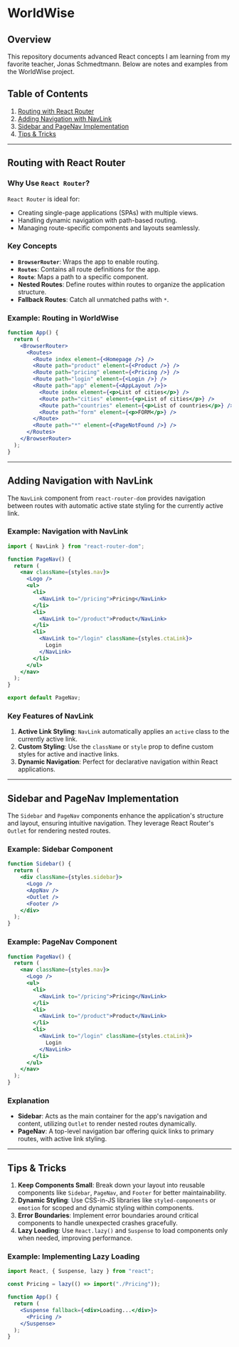 <!-- @format -->

# WorldWise

## Overview

This repository documents advanced React concepts I am learning from my favorite teacher, Jonas Schmedtmann. Below are notes and examples from the WorldWise project.

## Table of Contents

1. [Routing with React Router](#routing-with-react-router)
2. [Adding Navigation with NavLink](#adding-navigation-with-navlink)
3. [Sidebar and PageNav Implementation](#sidebar-and-pagenav-implementation)
4. [Tips & Tricks](#tips--tricks)

---

## Routing with React Router

### Why Use `React Router`?

`React Router` is ideal for:

- Creating single-page applications (SPAs) with multiple views.
- Handling dynamic navigation with path-based routing.
- Managing route-specific components and layouts seamlessly.

### Key Concepts

- **`BrowserRouter`**: Wraps the app to enable routing.
- **`Routes`**: Contains all route definitions for the app.
- **`Route`**: Maps a path to a specific component.
- **Nested Routes**: Define routes within routes to organize the application structure.
- **Fallback Routes**: Catch all unmatched paths with `*`.

### Example: Routing in WorldWise

```jsx
function App() {
  return (
    <BrowserRouter>
      <Routes>
        <Route index element={<Homepage />} />
        <Route path="product" element={<Product />} />
        <Route path="pricing" element={<Pricing />} />
        <Route path="login" element={<Login />} />
        <Route path="app" element={<AppLayout />}>
          <Route index element={<p>List of cities</p>} />
          <Route path="cities" element={<p>List of cities</p>} />
          <Route path="countries" element={<p>List of countries</p>} />
          <Route path="form" element={<p>FORM</p>} />
        </Route>
        <Route path="*" element={<PageNotFound />} />
      </Routes>
    </BrowserRouter>
  );
}
```

---

## Adding Navigation with NavLink

The `NavLink` component from `react-router-dom` provides navigation between routes with automatic active state styling for the currently active link.

### Example: Navigation with NavLink

```jsx
import { NavLink } from "react-router-dom";

function PageNav() {
  return (
    <nav className={styles.nav}>
      <Logo />
      <ul>
        <li>
          <NavLink to="/pricing">Pricing</NavLink>
        </li>
        <li>
          <NavLink to="/product">Product</NavLink>
        </li>
        <li>
          <NavLink to="/login" className={styles.ctaLink}>
            Login
          </NavLink>
        </li>
      </ul>
    </nav>
  );
}

export default PageNav;
```

### Key Features of NavLink

1. **Active Link Styling**: `NavLink` automatically applies an `active` class to the currently active link.
2. **Custom Styling**: Use the `className` or `style` prop to define custom styles for active and inactive links.
3. **Dynamic Navigation**: Perfect for declarative navigation within React applications.

---

## Sidebar and PageNav Implementation

The `Sidebar` and `PageNav` components enhance the application's structure and layout, ensuring intuitive navigation. They leverage React Router's `Outlet` for rendering nested routes.

### Example: Sidebar Component

```jsx
function Sidebar() {
  return (
    <div className={styles.sidebar}>
      <Logo />
      <AppNav />
      <Outlet />
      <Footer />
    </div>
  );
}
```

### Example: PageNav Component

```jsx
function PageNav() {
  return (
    <nav className={styles.nav}>
      <Logo />
      <ul>
        <li>
          <NavLink to="/pricing">Pricing</NavLink>
        </li>
        <li>
          <NavLink to="/product">Product</NavLink>
        </li>
        <li>
          <NavLink to="/login" className={styles.ctaLink}>
            Login
          </NavLink>
        </li>
      </ul>
    </nav>
  );
}
```

### Explanation

- **Sidebar**: Acts as the main container for the app's navigation and content, utilizing `Outlet` to render nested routes dynamically.
- **PageNav**: A top-level navigation bar offering quick links to primary routes, with active link styling.

---

## Tips & Tricks

1. **Keep Components Small**: Break down your layout into reusable components like `Sidebar`, `PageNav`, and `Footer` for better maintainability.
2. **Dynamic Styling**: Use CSS-in-JS libraries like `styled-components` or `emotion` for scoped and dynamic styling within components.
3. **Error Boundaries**: Implement error boundaries around critical components to handle unexpected crashes gracefully.
4. **Lazy Loading**: Use `React.lazy()` and `Suspense` to load components only when needed, improving performance.

### Example: Implementing Lazy Loading

```jsx
import React, { Suspense, lazy } from "react";

const Pricing = lazy(() => import("./Pricing"));

function App() {
  return (
    <Suspense fallback={<div>Loading...</div>}>
      <Pricing />
    </Suspense>
  );
}
```
